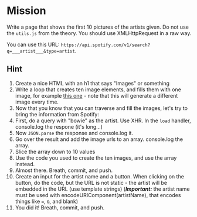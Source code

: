 # Mission

Write a page that shows the first 10 pictures of the artists given. Do not use the
`utils.js` from the theory. You should use XMLHttpRequest in a raw way.

You can use this URL:
`https://api.spotify.com/v1/search?q=___artist___&type=artist`.

## Hint

1. Create a nice HTML with an h1 that says "Images" or something
1. Write a loop that creates ten image elements, and fills them with one image,
   for example [this one](http://lorempixel.com/400/200/cats/2/here-kitty/) -
   note that this will generate a different image every time.
1. Now that you know that you can traverse and fill the images, let's try to bring the information
   from Spotify:
1. First, do a query with "bowie" as the artist. Use XHR.
   In the `load` handler, console.log the respone (it's long...)
1. Now `JSON.parse` the response and console.log it.
1. Go over the result and add the image urls to an array. console.log the array.
1. Slice the array down to 10 values
1. Use the code you used to create the ten images, and use the array instead.
1. Almost there. Breath, commit, and push.
1. Create an input for the artist name and a button.
   When clicking on the button, do the code, but the URL
   is not static - the artist will be embedded in the URL (use template strings)
   (***Important:*** the artist name must be used with encodeURIComponent(artistName), that
   encodes things like `=`, `&`, and blank)
1. You did it! Breath, commit, and push.
